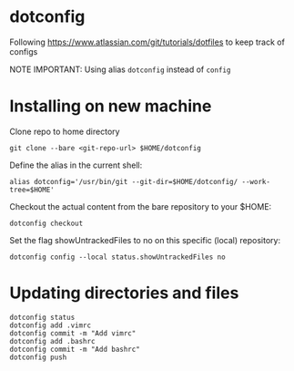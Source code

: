 # dotconfig

Following https://www.atlassian.com/git/tutorials/dotfiles to keep track of configs

NOTE IMPORTANT: Using alias `dotconfig` instead of `config`

# Installing on new machine

Clone repo to home directory
```
git clone --bare <git-repo-url> $HOME/dotconfig
```

Define the alias in the current shell:
```
alias dotconfig='/usr/bin/git --git-dir=$HOME/dotconfig/ --work-tree=$HOME'
```

Checkout the actual content from the bare repository to your $HOME:
```
dotconfig checkout
```

Set the flag showUntrackedFiles to no on this specific (local) repository:
```
dotconfig config --local status.showUntrackedFiles no
```

# Updating directories and files

```
dotconfig status
dotconfig add .vimrc
dotconfig commit -m "Add vimrc"
dotconfig add .bashrc
dotconfig commit -m "Add bashrc"
dotconfig push
```



